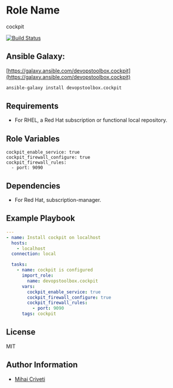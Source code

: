 Role Name
=========

cockpit

[![Build Status](https://travis-ci.org/cmihai-ansible/cockpit.svg?branch=master)](https://travis-ci.org/cmihai-ansible/cockpit)

Ansible Galaxy:
---------------

[https://galaxy.ansible.com/devopstoolbox.cockpit](https://galaxy.ansible.com/devopstoolbox.cockpit)

```bash
ansible-galaxy install devopstoolbox.cockpit
```

Requirements
------------

- For RHEL, a Red Hat subscription or functional local repository.

Role Variables
--------------

```
cockpit_enable_service: true
cockpit_firewall_configure: true
cockpit_firewall_rules:
  - port: 9090
```

Dependencies
------------

- For Red Hat, subscription-manager.

Example Playbook
----------------

```yaml
---
- name: Install cockpit on localhost
  hosts:
    - localhost
  connection: local

  tasks:
    - name: cockpit is configured
      import_role:
        name: devopstoolbox.cockpit
      vars:
        cockpit_enable_service: true
        cockpit_firewall_configure: true
        cockpit_firewall_rules:
          - port: 9090
      tags: cockpit
```

License
-------

MIT

Author Information
------------------

- [Mihai Criveti](https://www.linkedin.com/in/crivetimihai)
